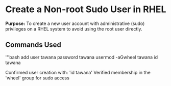 # Create a Non-root Sudo User in RHEL

**Purpose:**
To create a new user account with administrative (sudo) privileges on a RHEL system to avoid using the root user directly.

## Commands Used

'''bash
add user tawana
password tawana
usermod -aGwheel tawana
id tawana

Confirmed user creation with: 'id tawana'
Verified membership in the 'wheel' group for sudo access
